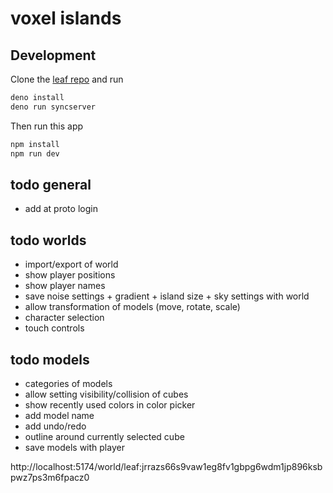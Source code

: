 # voxel islands


## Development

Clone the [leaf repo](https://github.com/muni-town/leaf) and run

```bash
deno install
deno run syncserver
```

Then run this app

```bash
npm install
npm run dev
```


## todo general

- add at proto login

## todo worlds

- import/export of world
- show player positions
- show player names
- save noise settings + gradient + island size + sky settings with world
- allow transformation of models (move, rotate, scale)
- character selection
- touch controls

## todo models

- categories of models
- allow setting visibility/collision of cubes
- show recently used colors in color picker
- add model name
- add undo/redo
- outline around currently selected cube
- save models with player

http://localhost:5174/world/leaf:jrrazs66s9vaw1eg8fv1gbpg6wdm1jp896ksbpwz7ps3m6fpacz0